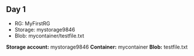 ## Day 1
- RG: MyFirstRG
- Storage: mystorage9846
- Blob: mycontainer/testfile.txt

**Storage account:** mystorage9846
**Container:** mycontainer
**Blob:** testfile.txt
